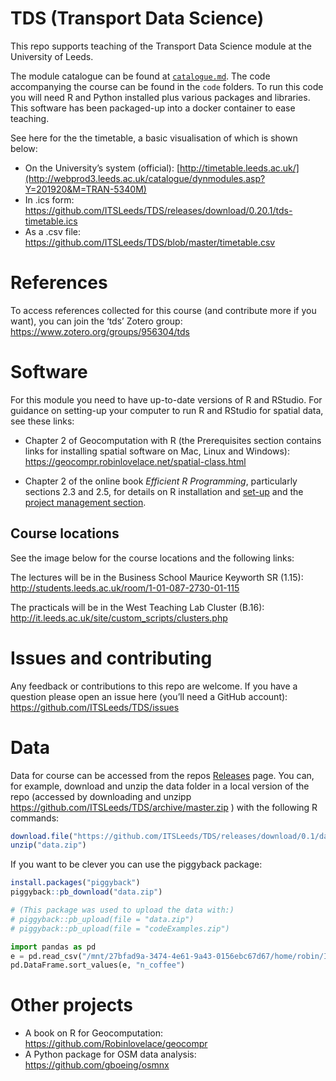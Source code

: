 
<!-- README.md is generated from README.Rmd. Please edit that file -->

# TDS (Transport Data Science)

This repo supports teaching of the Transport Data Science module at the
University of Leeds.

The module catalogue can be found at
[`catalogue.md`](https://github.com/ITSLeeds/TDS/blob/master/catalogue.md).
The code accompanying the course can be found in the `code` folders. To
run this code you will need R and Python installed plus various packages
and libraries. This software has been packaged-up into a docker
container to ease teaching.

See here for the the timetable, a basic visualisation of which is shown
below:

  - On the University’s system (official):
    [http://timetable.leeds.ac.uk/](http://webprod3.leeds.ac.uk/catalogue/dynmodules.asp?Y=201920&M=TRAN-5340M)
  - In .ics form:
    <https://github.com/ITSLeeds/TDS/releases/download/0.20.1/tds-timetable.ics>
  - As a .csv file:
    <https://github.com/ITSLeeds/TDS/blob/master/timetable.csv>

# References

To access references collected for this course (and contribute more if
you want), you can join the ‘tds’ Zotero group:
<https://www.zotero.org/groups/956304/tds>

# Software

For this module you need to have up-to-date versions of R and RStudio.
For guidance on setting-up your computer to run R and RStudio for
spatial data, see these links:

  - Chapter 2 of Geocomputation with R (the Prerequisites section
    contains links for installing spatial software on Mac, Linux and
    Windows): <https://geocompr.robinlovelace.net/spatial-class.html>

  - Chapter 2 of the online book *Efficient R Programming*, particularly
    sections 2.3 and 2.5, for details on R installation and
    [set-up](https://csgillespie.github.io/efficientR/set-up.html) and
    the [project management
    section](https://csgillespie.github.io/efficientR/set-up.html#project-management).

## Course locations

See the image below for the course locations and the following links:

The lectures will be in the Business School Maurice Keyworth SR (1.15):
<http://students.leeds.ac.uk/room/1-01-087-2730-01-115>

The practicals will be in the West Teaching Lab Cluster (B.16):
<http://it.leeds.ac.uk/site/custom_scripts/clusters.php>

# Issues and contributing

Any feedback or contributions to this repo are welcome. If you have a
question please open an issue here (you’ll need a GitHub account):
<https://github.com/ITSLeeds/TDS/issues>

# Data

Data for course can be accessed from the repos
[Releases](https://github.com/ITSLeeds/TDS/releases) page. You can, for
example, download and unzip the data folder in a local version of the
repo (accessed by downloading and unzipp
<https://github.com/ITSLeeds/TDS/archive/master.zip> ) with the
following R
commands:

``` r
download.file("https://github.com/ITSLeeds/TDS/releases/download/0.1/data.zip", destfile = "data.zip")
unzip("data.zip")
```

If you want to be clever you can use the piggyback package:

``` r
install.packages("piggyback")
piggyback::pb_download("data.zip")

# (This package was used to upload the data with:)
# piggyback::pb_upload(file = "data.zip")
# piggyback::pb_upload(file = "codeExamples.zip")
```

``` python
import pandas as pd
e = pd.read_csv("/mnt/27bfad9a-3474-4e61-9a43-0156ebc67d67/home/robin/ITSLeeds/TDS/sample-data/everyone.csv")
pd.DataFrame.sort_values(e, "n_coffee")
```

# Other projects

  - A book on R for Geocomputation:
    <https://github.com/Robinlovelace/geocompr>
  - A Python package for OSM data analysis:
    <https://github.com/gboeing/osmnx>

<!-- # Building the website -->

<!-- To publish the slides and other content online, the following commands were used: -->
